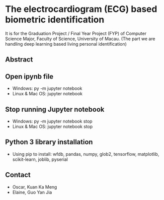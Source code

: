 # The electrocardiogram (ECG) based biometric identification
It is for the Graduation Project / Final Year Project (FYP) of Computer Science Major, Faculty of Science, University of Macau. 
(The part we are handling deep learning based living personal identification)

## Abstract

## Open ipynb file
* Windows: py -m jupyter notebook
* Linux & Mac OS: jupyter notebook


## Stop running Jupyter notebook
* Windows: py -m jupyter notebook stop
* Linux & Mac OS: jupyter notebook stop

## Python 3 library installation
* Using pip to install:
wfdb, pandas, numpy, glob2, tensorflow, matplotlib, scikit-learn, joblib, pyserial

## Contact
* Oscar, Kuan Ka Meng
* Elaine, Guo Yan Jia
